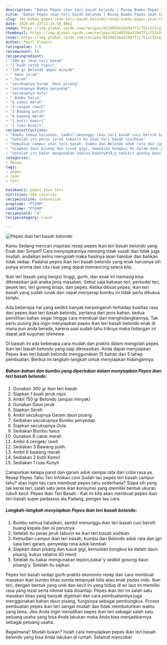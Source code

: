 ```yaml
---
description: "Bahan Pepes ikan teri basah belondo | Resep Bumbu Pepes ikan teri basah belondo Yang Sedap"
title: "Bahan Pepes ikan teri basah belondo | Resep Bumbu Pepes ikan teri basah belondo Yang Sedap"
slug: 342-bahan-pepes-ikan-teri-basah-belondo-resep-bumbu-pepes-ikan-teri-basah-belondo-yang-sedap
date: 2020-05-22T22:33:58.906Z
image: https://img-global.cpcdn.com/recipes/023d0556a520d7f1/751x532cq70/pepes-ikan-teri-basah-belondo-foto-resep-utama.jpg
thumbnail: https://img-global.cpcdn.com/recipes/023d0556a520d7f1/751x532cq70/pepes-ikan-teri-basah-belondo-foto-resep-utama.jpg
cover: https://img-global.cpcdn.com/recipes/023d0556a520d7f1/751x532cq70/pepes-ikan-teri-basah-belondo-foto-resep-utama.jpg
author: Pearl Flowers
ratingvalue: 3.6
reviewcount: 14
recipeingredient:
- "300 gr ikan teri basah"
- "1 buah jeruk nipis"
- "150 gr Belondo ampas minyak"
- " Daun jeruk"
- " Sereh"
- "secukupnya Garam  daun pisang"
- "secukupnya Bumbu penyedap"
- "secukupnya Gula"
- " Bumbu halus"
- "8 cabai merah"
- "4 cengek rawit"
- "3 Bawang putih"
- "6 bawang merah"
- "2 butir Kemiri"
- "1 ruas Kunyit"
recipeinstructions:
- "Bumbu semua haluskan, sambil menunggu ikan teri basah cuci bersih buang kepala dan isi perutnya"
- "Setelah itu peras jeruk taburin ke ikan teri basah sisihkan"
- "Kemudian campur ikan teri basah, bumbu dan Belondo aduk rata dan jgn lupa beri garam, penyedap rasa aduk kembali"
- "Siapkan daun pisang dan tusuk gigi, kemudian bungkus ke dalam daun pisang, kukus selama 40 menit"
- "Setelah itu bakar mengunakan teplon,bakar&#39;y sedikit gosong daun pisang&#39;y. Setelah itu sajikan"
categories:
- Resep
tags:
- pepes
- ikan
- teri

katakunci: pepes ikan teri 
nutrition: 104 calories
recipecuisine: Indonesian
preptime: "PT28M"
cooktime: "PT49M"
recipeyield: "4"
recipecategory: Lunch

---
```



![Pepes ikan teri basah belondo](https://img-global.cpcdn.com/recipes/023d0556a520d7f1/751x532cq70/pepes-ikan-teri-basah-belondo-foto-resep-utama.jpg)

Kamu Sedang mencari inspirasi resep pepes ikan teri basah belondo yang Enak dan Simpel? Cara menyiapkannya memang tidak susah dan tidak juga mudah. andaikan keliru mengolah maka hasilnya akan hambar dan bahkan tidak sedap. Padahal pepes ikan teri basah belondo yang enak harusnya sih punya aroma dan cita rasa yang dapat memancing selera kita.

Ikan teri basah yang bergizi tinggi, gurih, dan enak ini memang bisa dikreasikan jadi aneka jenis masakan. Sebut saja bakwan teri, perkedel teri, peyek teri, teri goreng krispi, dan pepes. Ketika dibuat pepes, ikan teri basah yang sudah lunak dan cepat menyerap bumbu ini tidak perlu dikukus terlalu.

Ada beberapa hal yang sedikit banyak berpengaruh terhadap kualitas rasa dari pepes ikan teri basah belondo, pertama dari jenis bahan, kedua pemilihan bahan segar hingga cara membuat dan menghidangkannya. Tak perlu pusing jika ingin menyiapkan pepes ikan teri basah belondo enak di mana pun anda berada, karena asal sudah tahu triknya maka hidangan ini dapat jadi suguhan istimewa.


Di bawah ini ada beberapa cara mudah dan praktis dalam mengolah pepes ikan teri basah belondo yang siap dikreasikan. Anda dapat menyiapkan Pepes ikan teri basah belondo menggunakan 15 bahan dan 5 tahap pembuatan. Berikut ini langkah-langkah untuk menyiapkan hidangannya.

<!--inarticleads1-->

##### Bahan-bahan dan bumbu yang diperlukan dalam menyiapkan Pepes ikan teri basah belondo:

1. Gunakan 300 gr ikan teri basah
1. Siapkan 1 buah jeruk nipis
1. Ambil 150 gr Belondo (ampas minyak)
1. Gunakan  Daun jeruk
1. Siapkan  Sereh
1. Ambil secukupnya Garam  daun pisang
1. Sediakan secukupnya Bumbu penyedap
1. Siapkan secukupnya Gula
1. Sediakan  Bumbu halus
1. Gunakan 8 cabai merah
1. Ambil 4 cengek/ rawit
1. Sediakan 3 Bawang putih
1. Ambil 6 bawang merah
1. Sediakan 2 butir Kemiri
1. Sediakan 1 ruas Kunyit


Campurkan kelapa parut dan garam aduk sampai rata dan coba rasa ya. Resep Pepes Tahu Teri Infoikan.com Sudah tau pepes teri basah campur tahu? atau ingin tau cara membuat pepes tahu sederhana? Siapa sih yang tak kenal teri, salah satu jenis ikan konsumsi yang memiliki bentuk ukuran tubuh kecil. Pepes Ikan Teri Basah - Kali ini kita akan membuat pepes ikan teri basah super pedassss ala Padang, pengen tau cara. 

<!--inarticleads2-->

##### Langkah-langkah menyiapkan Pepes ikan teri basah belondo:

1. Bumbu semua haluskan, sambil menunggu ikan teri basah cuci bersih buang kepala dan isi perutnya
1. Setelah itu peras jeruk taburin ke ikan teri basah sisihkan
1. Kemudian campur ikan teri basah, bumbu dan Belondo aduk rata dan jgn lupa beri garam, penyedap rasa aduk kembali
1. Siapkan daun pisang dan tusuk gigi, kemudian bungkus ke dalam daun pisang, kukus selama 40 menit
1. Setelah itu bakar mengunakan teplon,bakar&#39;y sedikit gosong daun pisang&#39;y. Setelah itu sajikan


Pepes teri basah sedap gurih praktis ekonomis resep dan cara membuat masakan ikan bumbu khas sunda tempoyak bilis atau enak pedas indo. Ikan teri, dengan bentuk yang unik dan kecil ini yang hidup di air laut ini memiliki rasa yang lezat serta nikmat kala disantap. Pepes ikan teri ini salah satu masakan khas yang banyak digemari dan cara pembuatannya juga menggunakan bahan daun pisang, fungsinya sebagai pembungkus. Proses pembuatan pepes ikan teri sangat mudah dan tidak membutuhkan waktu yang lama. Jika Anda ingin menjdikan pepes ikan teri sebagai salah satu peluang usaha yang bisa Anda lakukan maka Anda bisa menjadikannya sebagai peluang usaha. 

Bagaimana? Mudah bukan? Itulah cara menyiapkan pepes ikan teri basah belondo yang bisa Anda lakukan di rumah. Selamat mencoba!
